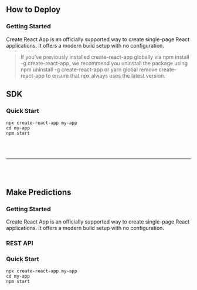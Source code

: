 ## <a id="how-to-deploy" data-hash="s" /> How to Deploy

<a id="how-to-deploy-getting-started" class="hash-to-scroll"></a>
### Getting Started
Create React App is an officially supported way to create single-page React applications. It offers a modern build setup with no configuration.

> If you've previously installed create-react-app globally via npm install -g create-react-app, we recommend you uninstall the package using npm uninstall -g create-react-app or yarn global remove create-react-app to ensure that npx always uses the latest version.

<a id="how-to-deploy-SDK" class="hash-to-scroll"></a>
## SDK
### Quick Start
```
npx create-react-app my-app
cd my-app
npm start
```

<br />
<br />
<hr />
<br />
<br />

<a id="how-to-predict" class="hash-to-scroll"></a>
## Make Predictions

<a id="how-to-predict-getting-started" class="hash-to-scroll"></a>
### Getting Started
Create React App is an officially supported way to create single-page React applications. It offers a modern build setup with no configuration.

<a id="how-to-predict-rest-api" class="hash-to-scroll"></a>
### REST API
### Quick Start
```
npx create-react-app my-app
cd my-app
npm start
```
